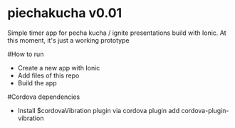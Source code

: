 # piechakucha v0.01
Simple timer app for pecha kucha / ignite presentations build with Ionic.
At this moment, it's just a working prototype 

#How to run

- Create a new app with Ionic
- Add files of this repo
- Build the app


#Cordova dependencies
- Install $cordovaVibration plugin via cordova plugin add cordova-plugin-vibration

